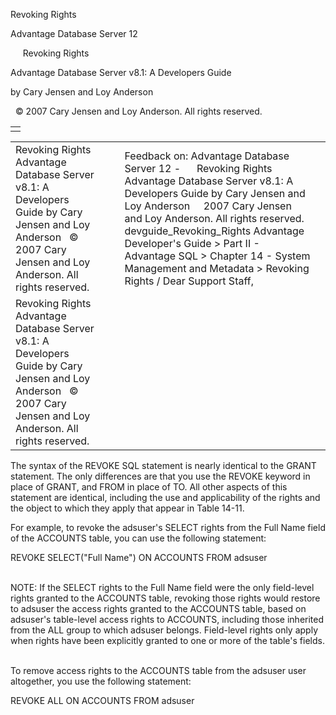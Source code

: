 Revoking Rights




Advantage Database Server 12  

     Revoking Rights

Advantage Database Server v8.1: A Developers Guide

by Cary Jensen and Loy Anderson

  © 2007 Cary Jensen and Loy Anderson. All rights reserved.

|  |
| --- |
|  |

|  |  |  |  |  |
| --- | --- | --- | --- | --- |
| Revoking Rights  Advantage Database Server v8.1: A Developers Guide  by Cary Jensen and Loy Anderson    © 2007 Cary Jensen and Loy Anderson. All rights reserved. |  |  | Feedback on: Advantage Database Server 12 -      Revoking Rights Advantage Database Server v8.1: A Developers Guide by Cary Jensen and Loy Anderson     2007 Cary Jensen and Loy Anderson. All rights reserved. devguide\_Revoking\_Rights Advantage Developer's Guide > Part II - Advantage SQL > Chapter 14 - System Management and Metadata > Revoking Rights / Dear Support Staff, |  |
| Revoking Rights  Advantage Database Server v8.1: A Developers Guide  by Cary Jensen and Loy Anderson    © 2007 Cary Jensen and Loy Anderson. All rights reserved. |  |  |  |  |

The syntax of the REVOKE SQL statement is nearly identical to the GRANT statement. The only differences are that you use the REVOKE keyword in place of GRANT, and FROM in place of TO. All other aspects of this statement are identical, including the use and applicability of the rights and the object to which they apply that appear in Table 14-11.

For example, to revoke the adsuser's SELECT rights from the Full Name field of the ACCOUNTS table, you can use the following statement:

REVOKE SELECT("Full Name") ON ACCOUNTS FROM adsuser

   
NOTE: If the SELECT rights to the Full Name field were the only field-level rights granted to the ACCOUNTS table, revoking those rights would restore to adsuser the access rights granted to the ACCOUNTS table, based on adsuser's table-level access rights to ACCOUNTS, including those inherited from the ALL group to which adsuser belongs. Field-level rights only apply when rights have been explicitly granted to one or more of the table's fields.  
 

To remove access rights to the ACCOUNTS table from the adsuser user altogether, you use the following statement:

REVOKE ALL ON ACCOUNTS FROM adsuser